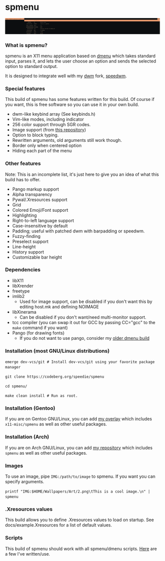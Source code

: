 # spmenu
![image](/docs/preview.png)

### What is spmenu?

spmenu is an X11 menu application based on
[dmenu](https://tools.suckless.org/dmenu) which takes standard input, parses
it, and lets the user choose an option and sends the
selected option to standard output.

It is designed to integrate well with my [dwm](https://dwm.suckless.org) fork, [speedwm](https://codeberg.org/speedie/speedwm).

### Special features

This build of spmenu has some features written for this build.
Of course if you want, this is free software so you can use it in your own build.

- dwm-like keybind array (See keybinds.h)
- Vim-like modes, including indicator
- 256 color support through SGR codes.
- Image support (from [this repository](https://github.com/Cloudef/dmenu-pango-imlib))
- Option to block typing.
- Rewritten arguments, old arguments still work though.
- Border only when centered option
- Hiding each part of the menu

### Other features

Note: This is an incomplete list, it's just here to give you an idea of what this build has to offer.

- Pango markup support
- Alpha transparency
- Pywal/.Xresources support
- Grid
- Colored Emoji/Font support
- Highlighting
- Right-to-left language support
- Case-insensitive by default
- Padding; useful with patched dwm with barpadding or speedwm.
- Fuzzy-finding
- Preselect support
- Line-height
- History support
- Customizable bar height

### Dependencies

- libX11
- libXrender
- freetype
- imlib2
  - Used for image support, can be disabled if you don't want this by editing host.mk and defining NOIMAGE
- libXinerama
  - Can be disabled if you don't want/need multi-monitor support.
- tcc compiler (you can swap it out for GCC by passing CC="gcc" to the `make` command if you want)
- Pango (for drawing fonts)
  - If you do not want to use pango, consider my [older dmenu build](https://github.com/speedie-de/dmenu)

### Installation (most GNU/Linux distributions)

`emerge dev-vcs/git # Install dev-vcs/git using your favorite package manager`

`git clone https://codeberg.org/speedie/spmenu`

`cd spmenu/`

`make clean install # Run as root.`

### Installation (Gentoo)

If you are on Gentoo GNU/Linux, you can add
[my overlay](https://git.speedie.gq/speedie-overlay) which includes
`x11-misc/spmenu` as well as other useful packages.

### Installation (Arch)

If you are on Arch GNU/Linux, you can add
[my repository](https://git.speedie.gq/speedie-repository) which includes
`spmenu` as well as other useful packages.

### Images

To use an image, pipe `IMG:/path/to/image` to spmenu. If you want you can specify arguments.

`printf "IMG:$HOME/Wallpapers/Art/2.png\tThis is a cool image.\n" | spmenu`

### .Xresources values

This build allows you to define .Xresources values to load on startup. See docs/example.Xresources for a list of default values.

### Scripts

This build of spmenu should work with all spmenu/dmenu scripts. [Here](https://codeberg.org/speedie/speedwm-extras) are a few I've written/use.
